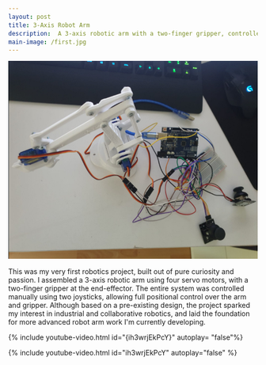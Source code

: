 ```yaml
---
layout: post
title: 3-Axis Robot Arm
description:  A 3-axis robotic arm with a two-finger gripper, controlled via dual joysticks using four servo motors. My first hands-on robotics project, built purely for exploration and fun.
main-image: /first.jpg
---
```

<img src="/_projects/4-axis Robot Arm/first.jpg" style="height:400px;">



This was my very first robotics project, built out of pure curiosity and passion. I assembled a 3-axis robotic arm using four servo motors, with a two-finger gripper at the end-effector. The entire system was controlled manually using two joysticks, allowing full positional control over the arm and gripper. Although based on a pre-existing design, the project sparked my interest in industrial and collaborative robotics, and laid the foundation for more advanced robot arm work I'm currently developing.

{% include youtube-video.html id="{ih3wrjEkPcY}" autoplay= "false"%}

{% include youtube-video.html id="ih3wrjEkPcY" autoplay="false" %}
